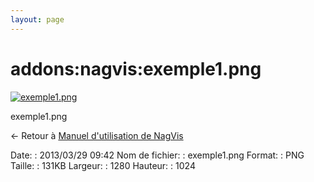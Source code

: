 ```yaml
---
layout: page
---
```


addons:nagvis:exemple1.png
==========================

[![exemple1.png](../..//assets/media/addons/nagvis/exemple1.png@cache=&w=900&h=720 "exemple1.png")](../..//assets/media/addons/nagvis/exemple1.png@cache= "Afficher le fichier original")

exemple1.png

← Retour à [Manuel d'utilisation de
NagVis](../../../nagios/addons/nagvis/nagvis-manuel-utilisation.html "nagios:addons:nagvis:nagvis-manuel-utilisation")

Date:
:   2013/03/29 09:42
Nom de fichier:
:   exemple1.png
Format:
:   PNG
Taille:
:   131KB
Largeur:
:   1280
Hauteur:
:   1024

